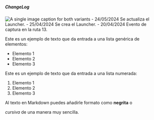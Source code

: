 ##### ChangeLog
<picture>
  <source media="(prefers-color-scheme: dark)" srcset="https://path-to-your-dark-mode-image.webp">
  <img alt="A single image caption for both variants" src="https://path-to-default-light-mode-image.webp">
</picture>
- 24/05/2024
    Se actualiza el Launcher.
- 25/04/2024
    Se crea el Launcher.
- 20/04/2024
    Evento de captura en la ruta 13.

Este es un ejemplo de texto que da entrada a una lista genérica de elementos:

- Elemento 1
- Elemento 2
- Elemento 3

Este es un ejemplo de texto que da entrada a una lista numerada:

1. Elemento 1
2. Elemento 2
3. Elemento 3

Al texto en Markdown puedes añadirle formato como **negrita** o 

*cursiva* de una manera muy sencilla.
